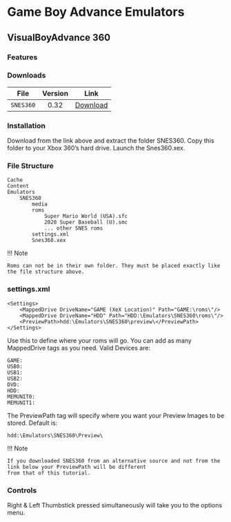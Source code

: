 # Game Boy Advance Emulators

## VisualBoyAdvance 360

### Features


### Downloads

| File      | Version | Link                                                                                           |
|-----------|:-------:|------------------------------------------------------------------------------------------------|
| `SNES360` |  0.32   | [Download](https://drive.google.com/file/d/1IoPp5nIQ45Col3lWyLkCBBJdyKXijkMO/view?usp=sharing) |

### Installation 

Download from the link above and extract the folder SNES360. Copy this 
folder to your Xbox 360’s hard drive. Launch the Snes360.xex.

### File Structure
```
Cache
Content
Emulators
    SNES360
        media
        roms
            Super Mario World (USA).sfc
            2020 Super Baseball (U).smc
            ... other SNES roms
        settings.xml
        Snes360.xex
```

!!! Note
    
    Roms can not be in their own folder. They must be placed exactly like the file structure above.

### settings.xml

```
<Settings>
	<MappedDrive DriveName="GAME (XeX Location)" Path="GAME:\roms\"/>
	<MappedDrive DriveName="HDD" Path="HDD:\Emulators\SNES360\roms\"/>
	<PreviewPath>hdd:\Emulators\SNES360\preview\</PreviewPath> 
</Settings>
```

Use this to define where your roms will go. You can add as many MappedDrive tags as you need. Valid Devices are:
``` { .yaml .no-copy }
GAME:
USB0:
USB1:
USB2:
DVD:
HDD:
MEMUNIT0:
MEMUNIT1:
```

The PreviewPath tag will specify where you want your Preview Images to be stored. Default is:
```
hdd:\Emulators\SNES360\Preview\
```

!!! Note

    If you downloaded SNES360 from an alternative source and not from the link below your PreviewPath will be different 
    from that of this tutorial.

### Controls

Right & Left Thumbstick pressed simultaneously will take you to the options menu.

